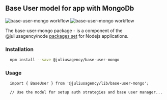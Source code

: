 ## Base User model for app with MongoDb
![base-user-mongo workflow](https://github.com/juliusagency/jla-node-monorepo/actions/workflows/base-user-mongo-test.yaml/badge.svg)
![base-user-mongo workflow](https://github.com/juliusagency/jla-node-monorepo/actions/workflows/base-user-mongo-github.yaml/badge.svg)

The base-user-mongo package - is a component of the @juliusagency/node [packages set](https://github.com/JuliusAgency/node-packages-set) for Nodejs applications.  

### Installation
```bash
  npm install --save @juliusagency/base-user-mongo
```

### Usage  
```
  import { BaseUser } from '@juliusagency/lib/base-user-mongo';

  // Use the model for setup auth strategies and base user manager...
```
